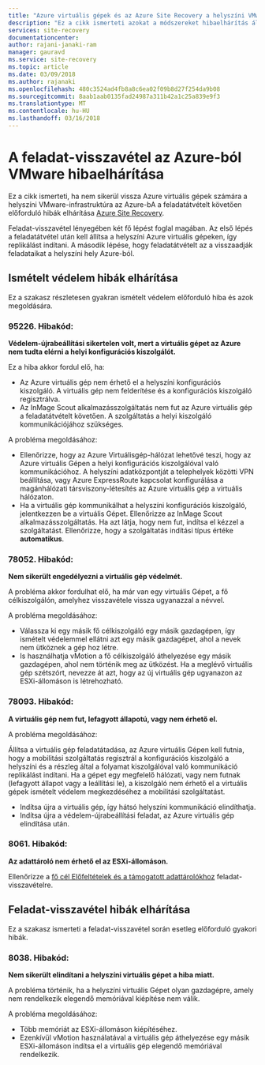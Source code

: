 ```yaml
---
title: "Azure virtuális gépek és az Azure Site Recovery a helyszíni VMware közötti feladat-visszavétel során hibák elhárítása |} Microsoft Docs"
description: "Ez a cikk ismerteti azokat a módszereket hibaelhárítás általános feladat-visszavétel és ismételt védelem feladat-visszavétel során VMware az Azure-ból Azure Site Recovery segítségével."
services: site-recovery
documentationcenter: 
author: rajani-janaki-ram
manager: gauravd
ms.service: site-recovery
ms.topic: article
ms.date: 03/09/2018
ms.author: rajanaki
ms.openlocfilehash: 480c3524ad4fb8a8c6ea02f09b8d27f254da9b08
ms.sourcegitcommit: 8aab1aab0135fad24987a311b42a1c25a839e9f3
ms.translationtype: MT
ms.contentlocale: hu-HU
ms.lasthandoff: 03/16/2018
---
```

# <a name="troubleshoot-failback-from-azure-to-vmware"></a>A feladat-visszavétel az Azure-ból VMware hibaelhárítása

Ez a cikk ismerteti, ha nem sikerül vissza Azure virtuális gépek számára a helyszíni VMware-infrastruktúra az Azure-bA a feladatátvételt követően előforduló hibák elhárítása [Azure Site Recovery](site-recovery-overview.md).

Feladat-visszavétel lényegében két fő lépést foglal magában. Az első lépés a feladatátvétel után kell állítsa a helyszíni Azure virtuális gépeken, így replikálást indítani. A második lépése, hogy feladatátvételt az a visszaadják feladataikat a helyszíni hely Azure-ból.

## <a name="troubleshoot-reprotection-errors"></a>Ismételt védelem hibák elhárítása

Ez a szakasz részletesen gyakran ismételt védelem előforduló hiba és azok megoldására.

### <a name="error-code-95226"></a>95226. Hibakód:

**Védelem-újrabeállítási sikertelen volt, mert a virtuális gépet az Azure nem tudta elérni a helyi konfigurációs kiszolgálót.**

Ez a hiba akkor fordul elő, ha:

* Az Azure virtuális gép nem érhető el a helyszíni konfigurációs kiszolgáló. A virtuális gép nem felderítése és a konfigurációs kiszolgáló regisztrálva.
* Az InMage Scout alkalmazásszolgáltatás nem fut az Azure virtuális gép a feladatátvételt követően. A szolgáltatás a helyi kiszolgáló kommunikációjához szükséges.

A probléma megoldásához:

* Ellenőrizze, hogy az Azure Virtuálisgép-hálózat lehetővé teszi, hogy az Azure virtuális Gépen a helyi konfigurációs kiszolgálóval való kommunikációhoz. A helyszíni adatközpontját a telephelyek közötti VPN beállítása, vagy Azure ExpressRoute kapcsolat konfigurálása a magánhálózati társviszony-létesítés az Azure virtuális gép a virtuális hálózaton.
* Ha a virtuális gép kommunikálhat a helyszíni konfigurációs kiszolgáló, jelentkezzen be a virtuális Gépet. Ellenőrizze az InMage Scout alkalmazásszolgáltatás. Ha azt látja, hogy nem fut, indítsa el kézzel a szolgáltatást. Ellenőrizze, hogy a szolgáltatás indítási típus értéke **automatikus**.

### <a name="error-code-78052"></a>78052. Hibakód:

**Nem sikerült engedélyezni a virtuális gép védelmét.**

A probléma akkor fordulhat elő, ha már van egy virtuális Gépet, a fő célkiszolgálón, amelyhez visszavétele vissza ugyanazzal a névvel.

A probléma megoldásához:

* Válassza ki egy másik fő célkiszolgáló egy másik gazdagépen, így ismételt védelemmel ellátni azt egy másik gazdagépet, ahol a nevek nem ütköznek a gép hoz létre.
* Is használhatja vMotion a fő célkiszolgáló áthelyezése egy másik gazdagépen, ahol nem történik meg az ütközést. Ha a meglévő virtuális gép szétszórt, nevezze át azt, hogy az új virtuális gép ugyanazon az ESXi-állomáson is létrehozható.


### <a name="error-code-78093"></a>78093. Hibakód:

**A virtuális gép nem fut, lefagyott állapotú, vagy nem érhető el.**

A probléma megoldásához:

Állítsa a virtuális gép feladatátadása, az Azure virtuális Gépen kell futnia, hogy a mobilitási szolgáltatás regisztrál a konfigurációs kiszolgáló a helyszíni és a részleg által a folyamat kiszolgálóval való kommunikáció replikálást indítani. Ha a gépet egy megfelelő hálózati, vagy nem futnak (lefagyott állapot vagy a leállítási le), a kiszolgáló nem érhető el a virtuális gépek ismételt védelem megkezdéséhez a mobilitási szolgáltatást.

* Indítsa újra a virtuális gép, így hátsó helyszíni kommunikáció elindíthatja.
* Indítsa újra a védelem-újrabeállítási feladat, az Azure virtuális gép elindítása után.

### <a name="error-code-8061"></a>8061. Hibakód:

**Az adattároló nem érhető el az ESXi-állomáson.**

Ellenőrizze a [fő cél Előfeltételek és a támogatott adattárolókhoz](vmware-azure-reprotect.md#deploy-a-separate-master-target-server) feladat-visszavételre.


## <a name="troubleshoot-failback-errors"></a>Feladat-visszavétel hibák elhárítása

Ez a szakasz ismerteti a feladat-visszavétel során esetleg előforduló gyakori hibák.

### <a name="error-code-8038"></a>8038. Hibakód:

**Nem sikerült elindítani a helyszíni virtuális gépet a hiba miatt.**

A probléma történik, ha a helyszíni virtuális Gépet olyan gazdagépre, amely nem rendelkezik elegendő memóriával kiépítése nem válik. 

A probléma megoldásához:

* Több memóriát az ESXi-állomáson kiépítéséhez.
* Ezenkívül vMotion használatával a virtuális gép áthelyezése egy másik ESXi-állomáson indítsa el a virtuális gép elegendő memóriával rendelkezik.
